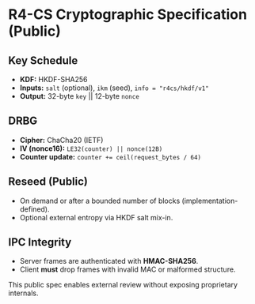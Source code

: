 # R4-CS Cryptographic Specification (Public)

## Key Schedule
- **KDF:** HKDF-SHA256
- **Inputs:** `salt` (optional), `ikm` (seed), `info = "r4cs/hkdf/v1"`
- **Output:** 32-byte `key` || 12-byte `nonce`

## DRBG
- **Cipher:** ChaCha20 (IETF)
- **IV (nonce16):** `LE32(counter) || nonce(12B)`
- **Counter update:** `counter += ceil(request_bytes / 64)`

## Reseed (Public)
- On demand or after a bounded number of blocks (implementation-defined).
- Optional external entropy via HKDF salt mix-in.

## IPC Integrity
- Server frames are authenticated with **HMAC-SHA256**.
- Client **must** drop frames with invalid MAC or malformed structure.

This public spec enables external review without exposing proprietary internals.
